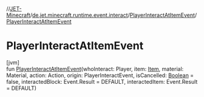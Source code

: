 //[JET-Minecraft](../../../index.md)/[de.jet.minecraft.runtime.event.interact](../index.md)/[PlayerInteractAtItemEvent](index.md)/[PlayerInteractAtItemEvent](-player-interact-at-item-event.md)

# PlayerInteractAtItemEvent

[jvm]\
fun [PlayerInteractAtItemEvent](-player-interact-at-item-event.md)(whoInteract: Player, item: [Item](../../de.jet.minecraft.tool.display.item/-item/index.md), material: Material, action: Action, origin: PlayerInteractEvent, isCancelled: [Boolean](https://kotlinlang.org/api/latest/jvm/stdlib/kotlin/-boolean/index.html) = false, interactedBlock: Event.Result = DEFAULT, interactedItem: Event.Result = DEFAULT)
